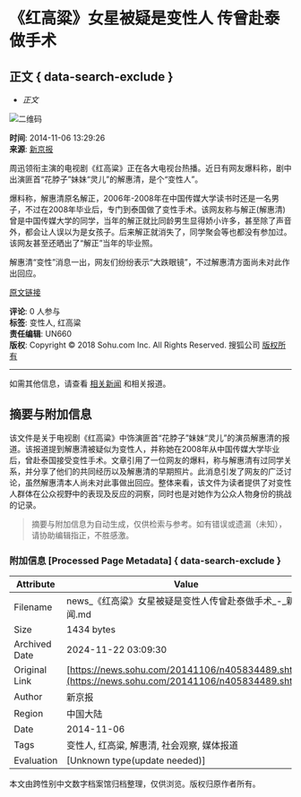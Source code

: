 # 《红高粱》女星被疑是变性人 传曾赴泰做手术

## 正文 { data-search-exclude }


- _正文_

![二维码](https://s1.rr.itc.cn/qrcode/m/n/405834489.png)

**时间**: 2014-11-06 13:29:26  
**来源**: [新京报](https://www.bjnews.com.cn/video/2014/11/06/340428.html)

周迅领衔主演的电视剧《红高粱》正在各大电视台热播。近日有网友爆料称，剧中出演匪首“花脖子”妹妹“灵儿”的解惠清，是个“变性人”。

爆料称，解惠清原名解正，2006年-2008年在中国传媒大学读书时还是一名男子，不过在2008年毕业后，专门到泰国做了变性手术。该网友称与解正(解惠清)曾是中国传媒大学的同学，当年的解正就比同龄男生显得娇小许多，甚至除了声音外，都会让人误以为是女孩子。后来解正就消失了，同学聚会等也都没有参加过。该网友甚至还晒出了“解正”当年的毕业照。

解惠清“变性”消息一出，网友们纷纷表示“大跌眼镜”，不过解惠清方面尚未对此作出回应。

[原文链接](https://news.sohu.com/20141106/n405834489.shtml) 

**评论**:  0 人参与  
**标签**:  变性人, 红高粱  
**责任编辑**: UN660  
**版权**: Copyright © 2018 Sohu.com Inc. All Rights Reserved. 搜狐公司 [版权所有](https://corp.sohu.com/s2007/copyright/) 

--- 

如需其他信息，请查看 [相关新闻](https://news.sohu.com) 和相关报道。
<!-- tcd_original_link https://news.sohu.com/20141106/n405834489.shtml -->
## 摘要与附加信息

<!-- tcd_abstract -->
该文件是关于电视剧《红高粱》中饰演匪首“花脖子”妹妹“灵儿”的演员解惠清的报道。该报道提到解惠清被疑似为变性人，并称她在2008年从中国传媒大学毕业后，曾赴泰国接受变性手术。文章引用了一位网友的爆料，称与解惠清有过同学关系，并分享了他们的共同经历以及解惠清的早期照片。此消息引发了网友的广泛讨论，虽然解惠清本人尚未对此事做出回应。整体来看，该文件为读者提供了对变性人群体在公众视野中的表现及反应的洞察，同时也是对她作为公众人物身份的挑战的记录。
<!-- tcd_abstract_end -->

> 摘要与附加信息为自动生成，仅供检索与参考。如有错误或遗漏（未知），请协助编辑指正，不胜感激。

### 附加信息 [Processed Page Metadata] { data-search-exclude }

| Attribute       | Value                                  |
|-----------------|----------------------------------------|
| Filename        | news_《红高粱》女星被疑是变性人传曾赴泰做手术_-_新闻.md                             |
| Size            | 1434 bytes                           |
| Archived Date   | 2024-11-22 03:09:30                             |
| Original Link   | [https://news.sohu.com/20141106/n405834489.shtml](https://news.sohu.com/20141106/n405834489.shtml)                       |
| Author          | 新京报                               |
| Region          | 中国大陆                               |
| Date            | 2014-11-06                                 |
| Tags            | 变性人, 红高粱, 解惠清, 社会观察, 媒体报道                                 |
| Evaluation            | [Unknown type(update needed)]                                 |
<!-- tcd_table_end -->

本文由跨性别中文数字档案馆归档整理，仅供浏览。版权归原作者所有。
